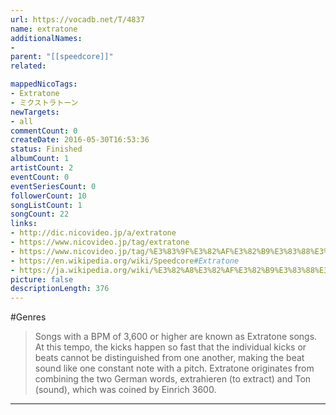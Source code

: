 ```yaml
---
url: https://vocadb.net/T/4837
name: extratone
additionalNames: 
- 
parent: "[[speedcore]]"
related:

mappedNicoTags:
- Extratone
- ミクストラトーン
newTargets:
- all
commentCount: 0
createDate: 2016-05-30T16:53:36
status: Finished
albumCount: 1
artistCount: 2
eventCount: 0
eventSeriesCount: 0
followerCount: 10
songListCount: 1
songCount: 22
links: 
- http://dic.nicovideo.jp/a/extratone
- https://www.nicovideo.jp/tag/extratone
- https://www.nicovideo.jp/tag/%E3%83%9F%E3%82%AF%E3%82%B9%E3%83%88%E3%83%A9%E3%83%88%E3%83%BC%E3%83%B3
- https://en.wikipedia.org/wiki/Speedcore#Extratone
- https://ja.wikipedia.org/wiki/%E3%82%A8%E3%82%AF%E3%82%B9%E3%83%88%E3%83%A9%E3%83%88%E3%83%BC%E3%83%B3
picture: false
descriptionLength: 376
---
```


#Genres

>Songs with a BPM of 3,600 or higher are known as Extratone songs.
At this tempo, the kicks happen so fast that the individual kicks or beats cannot be distinguished from one another, making the beat sound like one constant note with a pitch.
Extratone originates from combining the two German words, extrahieren (to extract) and Ton (sound), which was coined by Einrich 3600.

---

